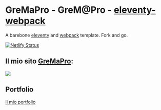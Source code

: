 # GreMaPro - GreM@Pro - [eleventy-webpack](./README_eleventy.md)

A barebone [eleventy](https://www.11ty.dev/) and [webpack](https://webpack.js.org/) template. Fork and go.

[![Netlify Status](https://api.netlify.com/api/v1/badges/c952af3b-547a-40a6-a999-a7966a846b2c/deploy-status)](https://app.netlify.com/sites/eleventy-webpack/deploys)

## Il mio sito  [GreMaPro](https://www.gremapro.it/):

[![](https://res.cloudinary.com/maox17/image/upload/v1608883596/gremapro/logo_300_mmeeaj.png)](https://www.gremapro.it/)

## Portfolio

[Il mio portfolio](https://www.gremapro.it/portfolio/)
